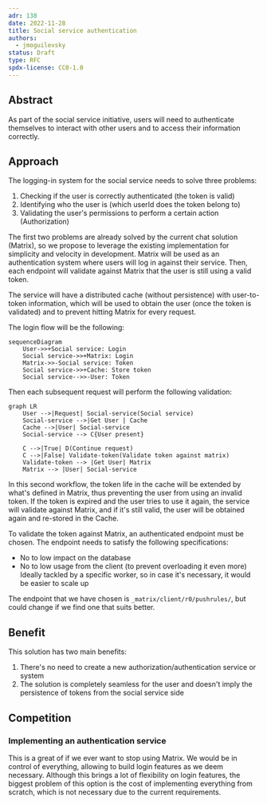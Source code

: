 ```yaml
---
adr: 138
date: 2022-11-28
title: Social service authentication
authors:
  - jmoguilevsky
status: Draft
type: RFC
spdx-license: CC0-1.0
---
```


## Abstract

<!--
Insert here a brief paragraph summarizing the RFC in its current state.
This section shall provide an overview of whether this is a settled
decision, alternatives explored and a short summary of relevant
background information and key insights.
-->

As part of the social service initiative, users will need to authenticate themselves to interact with other users and to access their information correctly.

## Approach

<!--
How do you intend on addressing the need?  Describe what you plan on
doing and the rationale behind the decisions you propose.  Then lay out
the plan of execution, in rough order of how the execution should take
place.  Include the rollout plan as well. (This is usually the longest
section of the RFC) Hint: don’t be afraid of posting illustrations! The
level of detail here has to be enough to give the reader  a clear
understanding of the solution - it is up to the writer to decide.
Further detail can be addressed to satisfy comments and increase clarity.
-->

The logging-in system for the social service needs to solve three problems:

1. Checking if the user is correctly authenticated (the token is valid)
1. Identifying who the user is (which userId does the token belong to)
1. Validating the user's permissions to perform a certain action (Authorization)

The first two problems are already solved by the current chat solution (Matrix), so we propose to leverage the existing implementation for simplicity and velocity in development. Matrix will be used as an authentication system where users will log in against their service. Then, each endpoint will validate against Matrix that the user is still using a valid token.

The service will have a distributed cache (without persistence) with user-to-token information, which will be used to obtain the user (once the token is validated) and to prevent hitting Matrix for every request.

The login flow will be the following:

```mermaid
sequenceDiagram
    User->>+Social service: Login
    Social service->>+Matrix: Login
    Matrix->>-Social service: Token
    Social service->>+Cache: Store token
    Social service-->>-User: Token
```

Then each subsequent request will perform the following validation:

```mermaid
graph LR
    User -->|Request| Social-service(Social service)
    Social-service -->|Get User | Cache
    Cache -->|User| Social-service
    Social-service --> C{User present}

    C -->|True| D(Continue request)
    C -->|False| Validate-token(Validate token against matrix)
    Validate-token --> |Get User| Matrix
    Matrix --> |User| Social-service
```

In this second workflow, the token life in the cache will be extended by what's defined in Matrix, thus preventing the user from using an invalid token.
If the token is expired and the user tries to use it again, the service will validate against Matrix, and if it's still valid, the user will be obtained again and re-stored in the Cache.

To validate the token against Matrix, an authenticated endpoint must be chosen. The endpoint needs to satisfy the following specifications:

- No to low impact on the database
- No to low usage from the client (to prevent overloading it even more)
Ideally tackled by a specific worker, so in case it's necessary, it would be easier to scale up

The endpoint that we have chosen is `_matrix/client/r0/pushrules/`, but could change if we find one that suits better.

## Benefit

This solution has two main benefits:

1. There's no need to create a new authorization/authentication service or system
1. The solution is completely seamless for the user and doesn't imply the persistence of tokens from the social service side

## Competition

<!--
What other options were considered? Give an honest treatment of why
these alternatives were not satisfactory. Identify the competition and
demonstrate that the competition is clearly understood. Include the
“what if we do nothing” alternative.
-->

### Implementing an authentication service

This is a great of if we ever want to stop using Matrix. We would be in control of everything, allowing to build login features as we deem necessary. Although this brings a lot of flexibility on login features, the biggest problem of this option is the cost of implementing everything from scratch, which is not necessary due to the current requirements.
